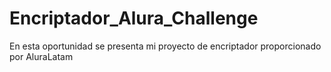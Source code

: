 # Encriptador_Alura_Challenge
En esta oportunidad se presenta mi proyecto de encriptador proporcionado por AluraLatam
